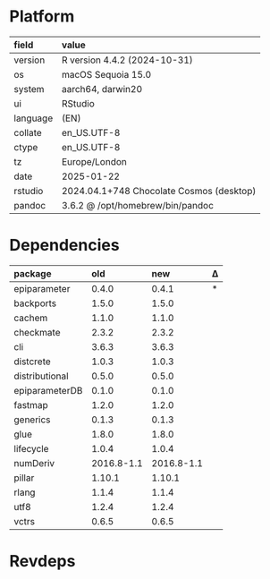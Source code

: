 # Platform

|field    |value                                    |
|:--------|:----------------------------------------|
|version  |R version 4.4.2 (2024-10-31)             |
|os       |macOS Sequoia 15.0                       |
|system   |aarch64, darwin20                        |
|ui       |RStudio                                  |
|language |(EN)                                     |
|collate  |en_US.UTF-8                              |
|ctype    |en_US.UTF-8                              |
|tz       |Europe/London                            |
|date     |2025-01-22                               |
|rstudio  |2024.04.1+748 Chocolate Cosmos (desktop) |
|pandoc   |3.6.2 @ /opt/homebrew/bin/pandoc         |

# Dependencies

|package        |old        |new        |Δ  |
|:--------------|:----------|:----------|:--|
|epiparameter   |0.4.0      |0.4.1      |*  |
|backports      |1.5.0      |1.5.0      |   |
|cachem         |1.1.0      |1.1.0      |   |
|checkmate      |2.3.2      |2.3.2      |   |
|cli            |3.6.3      |3.6.3      |   |
|distcrete      |1.0.3      |1.0.3      |   |
|distributional |0.5.0      |0.5.0      |   |
|epiparameterDB |0.1.0      |0.1.0      |   |
|fastmap        |1.2.0      |1.2.0      |   |
|generics       |0.1.3      |0.1.3      |   |
|glue           |1.8.0      |1.8.0      |   |
|lifecycle      |1.0.4      |1.0.4      |   |
|numDeriv       |2016.8-1.1 |2016.8-1.1 |   |
|pillar         |1.10.1     |1.10.1     |   |
|rlang          |1.1.4      |1.1.4      |   |
|utf8           |1.2.4      |1.2.4      |   |
|vctrs          |0.6.5      |0.6.5      |   |

# Revdeps

